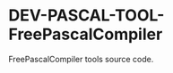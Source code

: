DEV-PASCAL-TOOL-FreePascalCompiler
==================================

FreePascalCompiler tools source code.
